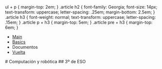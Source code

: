 ul + p {
		margin-top: 2em;
		}
	.article h2 {
		font-family: Georgia;
		font-size: 14px;
		text-transform: uppercase;
		letter-spacing: .25em;
		margin-bottom: 2.5em;
		}
	.article h3 {
		font-weight: normal;
		text-transform: uppercase;
		letter-spacing: .15em;
		}
	.article p + h3 {
			margin-top: 5em;
		}
	.article pre + h3 {
			margin-top: 6em;
		}
	</style>
<ul id="ProjectSubmenu">
    <li><a href="../python-first-test/" title="Menu 1">Main</a></li>
    <li><a href="../../drancope-clases" title="Basics">Basics</a></li>
    <li><a class="selected" title="Documentation">Documentos</a></li>
    <li><a href="../" title="vuelta">Vuelta</a></li>
</ul>
# Computación y robótica
## 3º de ESO
